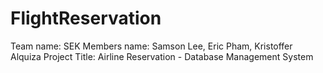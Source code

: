 # FlightReservation
Team name: SEK
Members name: Samson Lee, Eric Pham, Kristoffer Alquiza
Project Title: Airline Reservation - Database Management System